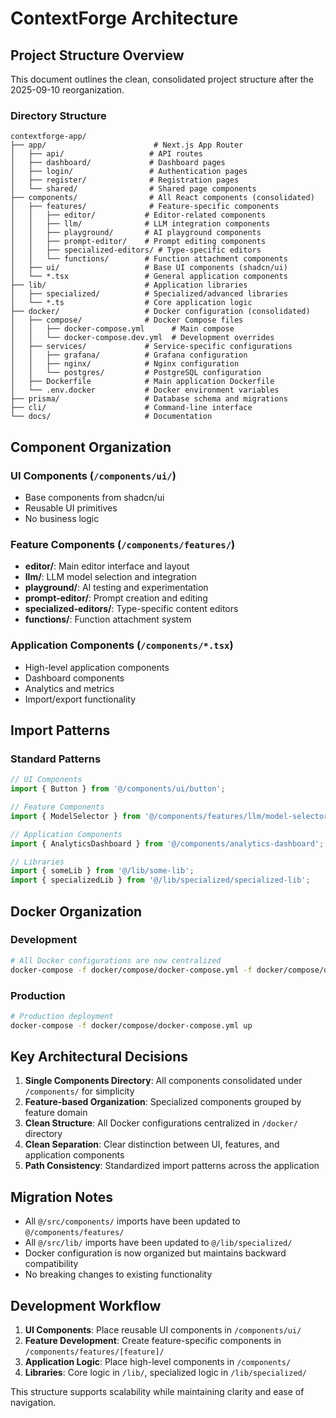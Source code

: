 # ContextForge Architecture

## Project Structure Overview

This document outlines the clean, consolidated project structure after the 2025-09-10 reorganization.

### Directory Structure

```
contextforge-app/
├── app/                        # Next.js App Router
│   ├── api/                   # API routes
│   ├── dashboard/             # Dashboard pages
│   ├── login/                 # Authentication pages
│   ├── register/              # Registration pages
│   └── shared/                # Shared page components
├── components/                # All React components (consolidated)
│   ├── features/              # Feature-specific components
│   │   ├── editor/           # Editor-related components
│   │   ├── llm/              # LLM integration components
│   │   ├── playground/       # AI playground components
│   │   ├── prompt-editor/    # Prompt editing components
│   │   ├── specialized-editors/ # Type-specific editors
│   │   └── functions/        # Function attachment components
│   ├── ui/                   # Base UI components (shadcn/ui)
│   └── *.tsx                 # General application components
├── lib/                      # Application libraries
│   ├── specialized/          # Specialized/advanced libraries
│   └── *.ts                  # Core application logic
├── docker/                   # Docker configuration (consolidated)
│   ├── compose/              # Docker Compose files
│   │   ├── docker-compose.yml      # Main compose
│   │   └── docker-compose.dev.yml  # Development overrides
│   ├── services/             # Service-specific configurations
│   │   ├── grafana/          # Grafana configuration
│   │   ├── nginx/            # Nginx configuration
│   │   └── postgres/         # PostgreSQL configuration
│   ├── Dockerfile            # Main application Dockerfile
│   └── .env.docker           # Docker environment variables
├── prisma/                   # Database schema and migrations
├── cli/                      # Command-line interface
└── docs/                     # Documentation
```

## Component Organization

### UI Components (`/components/ui/`)
- Base components from shadcn/ui
- Reusable UI primitives
- No business logic

### Feature Components (`/components/features/`)
- **editor/**: Main editor interface and layout
- **llm/**: LLM model selection and integration
- **playground/**: AI testing and experimentation
- **prompt-editor/**: Prompt creation and editing
- **specialized-editors/**: Type-specific content editors
- **functions/**: Function attachment system

### Application Components (`/components/*.tsx`)
- High-level application components
- Dashboard components
- Analytics and metrics
- Import/export functionality

## Import Patterns

### Standard Patterns
```typescript
// UI Components
import { Button } from '@/components/ui/button';

// Feature Components
import { ModelSelector } from '@/components/features/llm/model-selector';

// Application Components
import { AnalyticsDashboard } from '@/components/analytics-dashboard';

// Libraries
import { someLib } from '@/lib/some-lib';
import { specializedLib } from '@/lib/specialized/specialized-lib';
```

## Docker Organization

### Development
```bash
# All Docker configurations are now centralized
docker-compose -f docker/compose/docker-compose.yml -f docker/compose/docker-compose.dev.yml up
```

### Production
```bash
# Production deployment
docker-compose -f docker/compose/docker-compose.yml up
```

## Key Architectural Decisions

1. **Single Components Directory**: All components consolidated under `/components/` for simplicity
2. **Feature-based Organization**: Specialized components grouped by feature domain
3. **Clean Structure**: All Docker configurations centralized in `/docker/` directory
4. **Clean Separation**: Clear distinction between UI, features, and application components
5. **Path Consistency**: Standardized import patterns across the application

## Migration Notes

- All `@/src/components/` imports have been updated to `@/components/features/`
- All `@/src/lib/` imports have been updated to `@/lib/specialized/`
- Docker configuration is now organized but maintains backward compatibility
- No breaking changes to existing functionality

## Development Workflow

1. **UI Components**: Place reusable UI components in `/components/ui/`
2. **Feature Development**: Create feature-specific components in `/components/features/[feature]/`
3. **Application Logic**: Place high-level components in `/components/`
4. **Libraries**: Core logic in `/lib/`, specialized logic in `/lib/specialized/`

This structure supports scalability while maintaining clarity and ease of navigation.